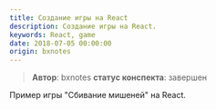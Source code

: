 ```yaml
---
title: Создание игры на React
description: Создание игры на React.
keywords: React, game
date: 2018-07-05 00:00:00
origin: bxnotes
---
```


> **Автор**: bxnotes
> **статус конспекта**: завершен

Пример игры "Сбивание мишеней" на React.